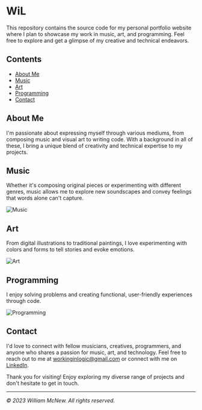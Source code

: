 # WiL

This repository contains the source code for my personal portfolio website where I plan to showcase my work in music, art, and programming. Feel free to explore and get a glimpse of my creative and technical endeavors.

## Contents

- [About Me](#about-me)
- [Music](#music)
- [Art](#art)
- [Programming](#programming)
- [Contact](#contact)

## About Me

I'm passionate about expressing myself through various mediums, from composing music and visual art to writing code. With a background in all of these, I bring a unique blend of creativity and technical expertise to my projects.

## Music

Whether it's composing original pieces or experimenting with different genres, music allows me to explore new soundscapes and convey feelings that words alone can't capture.

![Music](music-screenshot.jpg)

## Art

From digital illustrations to traditional paintings, I love experimenting with colors and forms to tell stories and evoke emotions.

![Art](art-screenshot.jpg)

## Programming

I enjoy solving problems and creating functional, user-friendly experiences through code.

![Programming](programming-screenshot.jpg)

## Contact

I'd love to connect with fellow musicians, creatives, programmers, and anyone who shares a passion for music, art, and technology. Feel free to reach out to me at [workinginlogic@gmail.com](mailto:workinginlogic@gmail.com) or connect with me on [LinkedIn](https://www.linkedin.com/in/).

Thank you for visiting! Enjoy exploring my diverse range of projects and don't hesitate to get in touch.

---
*© 2023 William McNew. All rights reserved.*